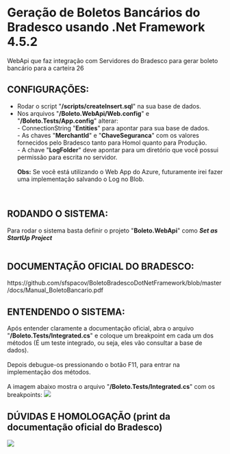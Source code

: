 # Geração de Boletos Bancários do Bradesco usando .Net Framework 4.5.2
WebApi que faz integração com Servidores do Bradesco para gerar boleto bancário para a carteira 26
<br><h2>CONFIGURAÇÕES:</h2>
<ul>
	<li>
		Rodar o script "<b>/scripts/createInsert.sql</b>" na sua base de dados.
	</li>
	<li>
		Nos arquivos "<b>/Boleto.WebApi/Web.config</b>" e "<b>/Boleto.Tests/App.config</b>" alterar:<br>
		- ConnectionString "<b>Entities</b>" para apontar para sua base de dados.<br>
		- As chaves "<b>MerchantId</b>" e "<b>ChaveSeguranca</b>" com os valores fornecidos pelo Bradesco tanto para Homol quanto para Produção.<br>
		- A chave "<b>LogFolder</b>" deve apontar para um diretório que você possui permissão para escrita no servidor.<br>	
		<br><b>Obs:</b> Se você está utilizando o Web App do Azure, futuramente irei fazer uma implementação salvando o Log no Blob.
	</li>	
</ul>
<br><h2>RODANDO O SISTEMA:</h2>
Para rodar o sistema basta definir o projeto "<b>Boleto.WebApi</b>" como <i><b>Set as StartUp Project</b></i><br>
<br><h2>DOCUMENTAÇÃO OFICIAL DO BRADESCO:</h2>
https://github.com/sfspacov/BoletoBradescoDotNetFramework/blob/master/docs/Manual_BoletoBancario.pdf
<br><h2>ENTENDENDO O SISTEMA:</h2>
Após entender claramente a documentação oficial, abra o arquivo "<b>/Boleto.Tests/Integrated.cs</b>" e coloque um breakpoint em cada um dos métodos (É um teste integrado, ou seja, eles vão consultar a base de dados).<br><br>Depois debugue-os pressionando o botão F11, para entrar na implementação dos métodos.<br><br>
A imagem abaixo mostra o arquivo "<b>/Boleto.Tests/Integrated.cs</b>" com os breakpoints:
<img src="https://raw.githubusercontent.com/sfspacov/BoletoBradescoDotNetFramework/master/docs/testes_integrados.PNG" />
<br><h2>DÚVIDAS E HOMOLOGAÇÃO (print da documentação oficial do Bradesco)</h2>
<img src="https://raw.githubusercontent.com/sfspacov/BoletoBradescoDotNetFramework/master/docs/homologacao.PNG" />
